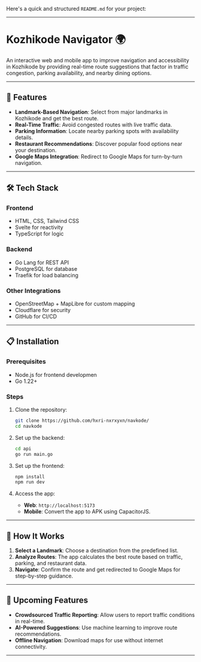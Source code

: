 Here's a quick and structured `README.md` for your project:

---

# Kozhikode Navigator 🌍  
An interactive web and mobile app to improve navigation and accessibility in Kozhikode by providing real-time route suggestions that factor in traffic congestion, parking availability, and nearby dining options.  

---

## 🚀 Features  
- **Landmark-Based Navigation**: Select from major landmarks in Kozhikode and get the best route.  
- **Real-Time Traffic**: Avoid congested routes with live traffic data.  
- **Parking Information**: Locate nearby parking spots with availability details.  
- **Restaurant Recommendations**: Discover popular food options near your destination.  
- **Google Maps Integration**: Redirect to Google Maps for turn-by-turn navigation.  

---

## 🛠️ Tech Stack  

### **Frontend**  
- HTML, CSS, Tailwind CSS  
- Svelte for reactivity  
- TypeScript for logic  

### **Backend**  
- Go Lang for REST API  
- PostgreSQL for database  
- Traefik for load balancing   

### **Other Integrations**   
- OpenStreetMap + MapLibre for custom mapping  
- Cloudflare for security  
- GitHub for CI/CD  

---

## 📋 Installation  

### Prerequisites  
- Node.js for frontend developmen
- Go 1.22+

### Steps  
1. Clone the repository:  
   ```bash
   git clone https://github.com/hxri-nxrxyxn/navkode/
   cd navkode
   ```

2. Set up the backend:  
   ```bash
   cd api
   go run main.go
   ```

3. Set up the frontend:  
   ```bash
   npm install
   npm run dev
   ```

4. Access the app:  
   - **Web**: `http://localhost:5173`  
   - **Mobile**: Convert the app to APK using CapacitorJS.  

---

## 🌟 How It Works  

1. **Select a Landmark**: Choose a destination from the predefined list.  
2. **Analyze Routes**: The app calculates the best route based on traffic, parking, and restaurant data.  
3. **Navigate**: Confirm the route and get redirected to Google Maps for step-by-step guidance.  

---

## 📅 Upcoming Features  
- **Crowdsourced Traffic Reporting**: Allow users to report traffic conditions in real-time.  
- **AI-Powered Suggestions**: Use machine learning to improve route recommendations.  
- **Offline Navigation**: Download maps for use without internet connectivity.  

---
